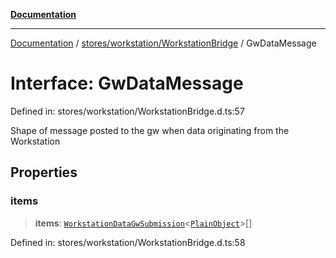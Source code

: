 [**Documentation**](../../../../index.md)

***

[Documentation](../../../../index.md) / [stores/workstation/WorkstationBridge](../index.md) / GwDataMessage

# Interface: GwDataMessage

Defined in: stores/workstation/WorkstationBridge.d.ts:57

Shape of message posted to the gw when data originating from the Workstation

## Properties

### items

> **items**: [`WorkstationDataGwSubmission`](../../api/WorkstationDataSource/interfaces/WorkstationDataGwSubmission.md)\<[`PlainObject`](../../../../perspective-client/type-aliases/PlainObject.md)\>[]

Defined in: stores/workstation/WorkstationBridge.d.ts:58

